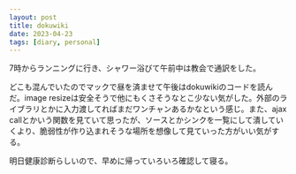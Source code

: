 ```yaml
---
layout: post
title: dokuwiki
date: 2023-04-23
tags: [diary, personal]
---
```

7時からランニングに行き、シャワー浴びて午前中は教会で通訳をした。

どこも混んでいたのでマックで昼を済ませて午後はdokuwikiのコードを読んだ。image resizeは安全そうで他にもくさそうなとこ少ない気がした。外部のライブラリとかに入力渡してればまだワンチャンあるかなという感じ。また、ajax callとかいう関数を見ていて思ったが、ソースとかシンクを一覧にして潰していくより、脆弱性が作り込まれそうな場所を想像して見ていった方がいい気がする。

明日健康診断らしいので、早めに帰っていろいろ確認して寝る。